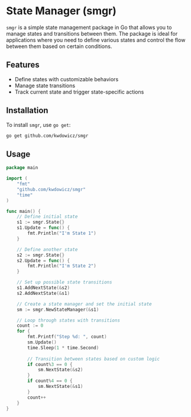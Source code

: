 # State Manager (smgr)

`smgr` is a simple state management package in Go that allows you to manage states and transitions between them. The package is ideal for applications where you need to define various states and control the flow between them based on certain conditions.

## Features

- Define states with customizable behaviors
- Manage state transitions
- Track current state and trigger state-specific actions

## Installation

To install `smgr`, use `go get`:

```sh
go get github.com/kwdowicz/smgr
```

## Usage

```go
package main

import (
    "fmt"
    "github.com/kwdowicz/smgr"
    "time"
)

func main() {
    // Define initial state
    s1 := smgr.State{}
    s1.Update = func() {
        fmt.Println("I'm State 1")
    }

    // Define another state
    s2 := smgr.State{}
    s2.Update = func() {
        fmt.Println("I'm State 2")
    }

    // Set up possible state transitions
    s1.AddNextState(&s2)
    s2.AddNextState(&s1)

    // Create a state manager and set the initial state
    sm := smgr.NewStateManager(&s1)

    // Loop through states with transitions
    count := 0
    for {
        fmt.Printf("Step %d: ", count)
        sm.Update()
        time.Sleep(1 * time.Second)
        
        // Transition between states based on custom logic
        if count%3 == 0 {
            sm.NextState(&s2)
        }
        if count%4 == 0 {
            sm.NextState(&s1)
        }
        count++
    }
}
```